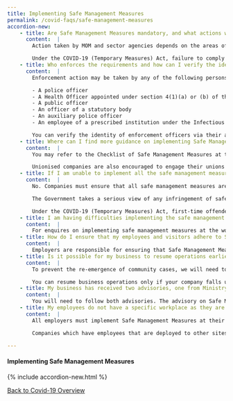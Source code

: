 ```yaml
---
title: Implementing Safe Management Measures
permalink: /covid-faqs/safe-management-measures
accordion-new:
    - title: Are Safe Management Measures mandatory, and what actions will Ministry of Manpower (MOM) take against businesses that do not implement them?
      content:  |        
        Action taken by MOM and sector agencies depends on the areas of non-compliance. For workplaces that severely lack Safe Management Measures, employers will be ordered to stop operations at the workplace. They will have to take steps to ensure that Safe Management Measures are in place before operations can resume.

        Under the COVID-19 (Temporary Measures) Act, failure to comply with Safe Management Measures is punishable with a fine of up to $10,000, imprisonment of up to 6 months, or both. Repeated offence is punishable with a fine of up to $20,000, imprisonment of up to 12 months, or both.
    - title: Who enforces the requirements and how can I verify the identity of enforcement officers inspecting my workplace?
      content:  |
        Enforcement action may be taken by any of the following persons under the COVID-19 (Temporary Measures) Act:

        - A police officer
        - A Health Officer appointed under section 4(1)(a) or (b) of the Infectious Diseases Act
        - A public officer
        - An officer of a statutory body
        - An auxiliary police officer
        - An employee of a prescribed institution under the Infectious Diseases Act

        You can verify the identity of enforcement officers via their authority cards or their public service identification cards.
    - title: Where can I find more guidance on implementing Safe Management Measures in the workplace?
      content:  |  
        You may refer to the Checklist of Safe Management Measures at the Workplace for Resumption of Business Activities here, for an overview of the requirements that must be fulfilled prior to resuming business activities at the workplace. For more information, please refer here.

        Unionised companies are also encouraged to engage their unions on such arrangements.
    - title: If I am unable to implement all the safe management measures in time, will I still be allowed to resume operations?
      content:  |
        No. Companies must ensure that all safe management measures are in place before they resume operations.

        The Government takes a serious view of any infringement of safe distancing measures and will not hesitate to take actions against non-compliant businesses.

        Under the COVID-19 (Temporary Measures) Act, first-time offenders will face a fine of up to S$10,000, imprisonment of up to 6 months, or both. Subsequent offences may face a fine of up to S$20,000, imprisonment of up to 12 months, or both.
    - title: I am having difficulties implementing the safe management measures. Who can I get help from?
      content:  |   
        For enquires on implementing safe management measures at the workplace, please contact MOM and MOH.    
    - title: How do I ensure that my employees and visitors adhere to Safe Management Measures?
      content:  |   
        Employers are responsible for ensuring that Safe Management Measures are in place, communicated and explained to employees prior to resuming work. Signs should also be put up to remind employers and visitors to observe all measures in place.
    - title: Is it possible for my business to resume operations earlier if I have implemented all Safe Management Measures at my workplace?
      content:  |   
        To prevent the re-emergence of community cases, we will need to open the economy gradually, and not all at once. In general, sectors that allow us to trade with the world and access critical supplies will start first. Sectors that attract high traffic and social interactions will have to wait and put in place additional safe measures before restarting progressively.

        You can resume business operations only if your company falls under MTI’s list of activities and services that can resume operations, and your company has implemented all required Safe Management Measures at your workplace.   
    - title: My business has received two advisories, one from Ministry of Manpower (MOM) and another from the sector agency. Which one do we follow?
      content:  |
        You will need to follow both advisories. The advisory on Safe Management Measures and the accompanying checklist issued by Ministry of Manpower (MOM) are for workplaces in general. Where there may be sector-specific considerations, companies should also refer to the sector-specific advisories issued, over and above MOM’s advisory.
    - title: My employees do not have a specific workplace as they are deployed to client’s site to provide goods and services. How can I implement Safe Management Measures?
      content:  |
        All employers must implement Safe Management Measures at their workplaces for all employees and contractors.

        Companies which have employees that are deployed to other sites should ensure that their employees comply with the Safe Management Measures put in place at these sites. Some of the Safe Management Measures can be implemented by employers regardless of where employees are deployed, such as health monitoring.

---
```


#### Implementing Safe Management Measures
{% include accordion-new.html %}

[Back to Covid-19 Overview](/covid/)
